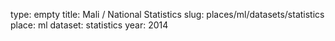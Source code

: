 type: empty
title: Mali / National Statistics
slug: places/ml/datasets/statistics
place: ml
dataset: statistics
year: 2014

